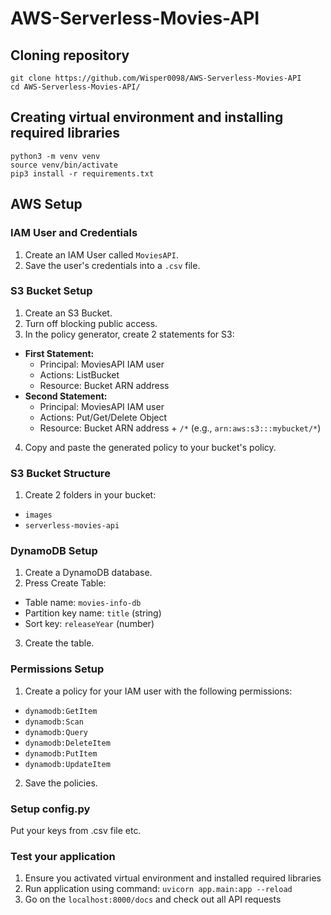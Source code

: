 # AWS-Serverless-Movies-API

## Cloning repository
```
git clone https://github.com/Wisper0098/AWS-Serverless-Movies-API
cd AWS-Serverless-Movies-API/
```
## Creating virtual environment and installing required libraries
```
python3 -m venv venv
source venv/bin/activate
pip3 install -r requirements.txt
```
## AWS Setup
### IAM User and Credentials
1. Create an IAM User called `MoviesAPI`.
2. Save the user's credentials into a `.csv` file.

### S3 Bucket Setup
1. Create an S3 Bucket.
2. Turn off blocking public access.
3. In the policy generator, create 2 statements for S3:
- **First Statement:**
  - Principal: MoviesAPI IAM user
  - Actions: ListBucket
  - Resource: Bucket ARN address
- **Second Statement:**
  - Principal: MoviesAPI IAM user
  - Actions: Put/Get/Delete Object
  - Resource: Bucket ARN address + `/*` (e.g., `arn:aws:s3:::mybucket/*`)
4. Copy and paste the generated policy to your bucket's policy.

### S3 Bucket Structure
1. Create 2 folders in your bucket:
- `images`
- `serverless-movies-api`

### DynamoDB Setup
1. Create a DynamoDB database.
2. Press Create Table:
- Table name: `movies-info-db`
- Partition key name: `title` (string)
- Sort key: `releaseYear` (number)
3. Create the table.

### Permissions Setup
1. Create a policy for your IAM user with the following permissions:
- `dynamodb:GetItem`
- `dynamodb:Scan`
- `dynamodb:Query`
- `dynamodb:DeleteItem`
- `dynamodb:PutItem`
- `dynamodb:UpdateItem`
2. Save the policies.

### Setup config.py 
Put your keys from .csv file etc.

### Test your application 
1. Ensure you activated virtual environment and installed required libraries
2. Run application using command: `uvicorn app.main:app --reload`
3. Go on the `localhost:8000/docs` and check out all API requests 
